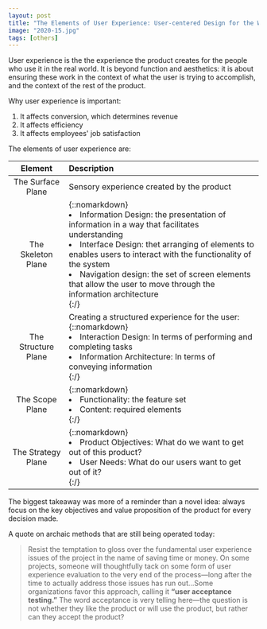 ```yaml
---
layout: post
title: "The Elements of User Experience: User-centered Design for the Web and Beyond"
image: "2020-15.jpg"
tags: [others]
---
```


User experience is the the experience the product creates for the people who use it in the real world. It is beyond function and aesthetics: it is about ensuring these work in the context of what the user is trying to accomplish, and the context of the rest of the product.

Why user experience is important:

1. It affects conversion, which determines revenue
2. It affects efficiency
3. It affects employees' job satisfaction

The elements of user experience are:

| Element | Description |
| :-----: | :---------- |
| The Surface Plane | Sensory experience created by the product | 
| The Skeleton Plane | {::nomarkdown}<li>Information Design: the presentation of information in a way that facilitates understanding</li><li>Interface Design: thet arranging of elements to enables users to interact with the functionality of the system</li><li>Navigation design: the set of screen elements that allow the user to move through the information architecture</li>{:/} |
| The Structure Plane | Creating a structured experience for the user:<br>{::nomarkdown}<li>Interaction Design: In terms of performing and completing tasks</li><li>Information Architecture: In terms of conveying information</li>{:/} |
| The Scope Plane | {::nomarkdown}<li>Functionality: the feature set</li><li>Content: required elements</li>{:/} |
| The Strategy Plane | {::nomarkdown}<li>Product Objectives: What do we want to get out of this product?</li><li>User Needs: What do our users want to get out of it?</li>{:/} |

The biggest takeaway was more of a reminder than a novel idea: always focus on the key objectives and value proposition of the product for every decision made.

A quote on archaic methods that are still being operated today:

> Resist the temptation to gloss over the fundamental user experience issues of the project in the name of saving time or money. On some projects, someone will thoughtfully tack on some form of user experience evaluation to the very end of the process—long after the time to actually address those issues has run out...Some organizations favor this approach, calling it **“user acceptance testing.”** The word acceptance is very telling here—the question is not whether they like the product or will use the product, but rather can they accept the product?